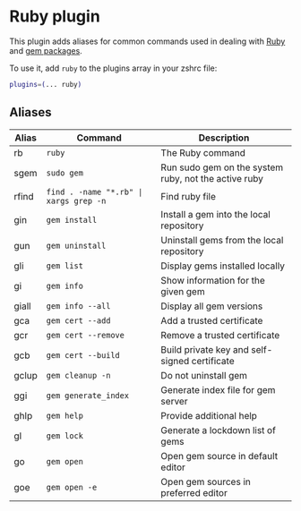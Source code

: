 # Ruby plugin

This plugin adds aliases for common commands used in dealing with [Ruby](https://www.ruby-lang.org/en/) and [gem packages](https://rubygems.org/).

To use it, add `ruby` to the plugins array in your zshrc file:

```zsh
plugins=(... ruby)
```

## Aliases

| Alias | Command                                | Description                                          |
|-------|----------------------------------------|------------------------------------------------------|
| rb    | `ruby`                                 | The Ruby command                                     |
| sgem  | `sudo gem`                             | Run sudo gem on the system ruby, not the active ruby |
| rfind | `find . -name "*.rb" \| xargs grep -n` | Find ruby file                                       |
| gin   | `gem install`                          | Install a gem into the local repository              |
| gun   | `gem uninstall`                        | Uninstall gems from the local repository             |
| gli   | `gem list`                             | Display gems installed locally                       |
| gi    | `gem info`                             | Show information for the given gem                   |
| giall | `gem info --all`                       | Display all gem versions                             |
| gca   | `gem cert --add`                       | Add a trusted certificate                            |
| gcr   | `gem cert --remove`                    | Remove a trusted certificate                         |
| gcb   | `gem cert --build`                     | Build private key and self-signed certificate        |
| gclup | `gem cleanup -n`                       | Do not uninstall gem                                 |
| ggi   | `gem generate_index`                   | Generate index file for gem server                   |
| ghlp  | `gem help`                             | Provide additional help                              |
| gl    | `gem lock`                             | Generate a lockdown list of gems                     |
| go    | `gem open`                             | Open gem source in default editor                    |
| goe   | `gem open -e`                          | Open gem sources in preferred editor                 |

